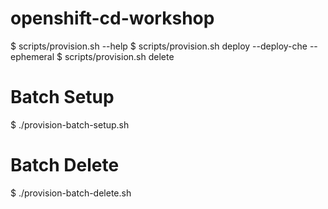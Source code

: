 # openshift-cd-workshop


$ scripts/provision.sh --help
$ scripts/provision.sh deploy --deploy-che --ephemeral
$ scripts/provision.sh delete

# Batch Setup
$ ./provision-batch-setup.sh

# Batch Delete
$ ./provision-batch-delete.sh
